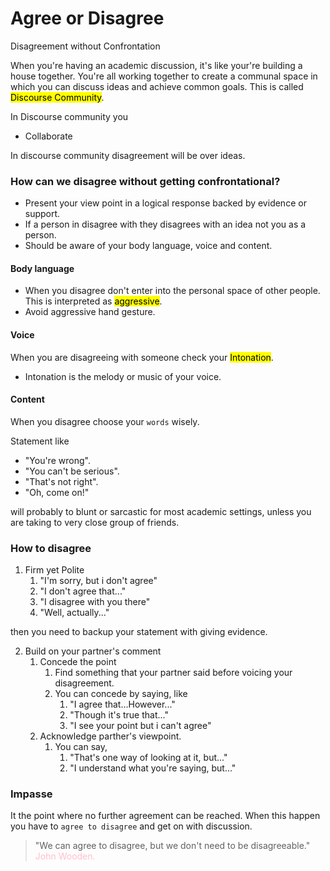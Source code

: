 # Agree or Disagree
Disagreement without Confrontation

When you're having an academic discussion, it's like your're building a house together. You're all working together to create a communal space in which you can discuss ideas and achieve common goals. This is called <mark>Discourse Community</mark>.

In Discourse community you
- Collaborate

In discourse community disagreement will be over ideas.


### How can we disagree without getting confrontational?
- Present your view point in a logical response backed by evidence or support.
- If a person in disagree with they disagrees with an idea not you as a person.
- Should be aware of your body language, voice and content.

#### Body language

- When you disagree don't enter into the personal space of other people. This is interpreted as <mark>aggressive</mark>.
- Avoid aggressive hand gesture.

#### Voice
When you are disagreeing with someone check your <mark>Intonation</mark>.

- Intonation is the melody or music of your voice.

#### Content
When you disagree choose your `words` wisely.

Statement like
- "You're wrong".
- "You can't be serious".
- "That's not right".
- "Oh, come on!"

will probably to blunt or sarcastic for most academic settings, unless you are taking to very close group of friends.

### How to disagree

1. Firm yet Polite
	1. "I'm sorry, but i don't agree"
	2. "I don't agree that..."
	3. "I disagree with you there"
	4. "Well, actually..."

then you need to backup your statement with giving evidence.

2. Build on your partner's comment
	1. Concede the point
		1. Find something that your partner said before voicing your disagreement.
		2. You can concede by saying, like
			1. "I agree that...However..."
			2. "Though it's true that..."
			3. "I see your point but i can't agree"
	2. Acknowledge parther's viewpoint.
		1. You can say,
			1. "That's one way of looking at it, but..."
			2. "I understand what you're saying, but..."

### Impasse
It the point where no further agreement can be reached. When this happen you have to `agree to disagree` and get on with discussion.

> "We can agree to disagree, but we don't need to be disagreeable."
> <span style="color: pink;">John Wooden.</span>



